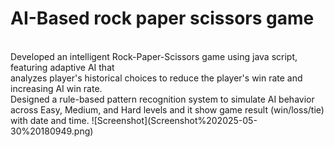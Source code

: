 <h1>AI-Based rock paper scissors game</h1>
 </br><Tech Stack: JavaScript, HTML, CSS
</br> Developed an intelligent Rock-Paper-Scissors game using java script, featuring adaptive AI that
 </br>analyzes player's historical choices to reduce the player's win rate and increasing AI win rate.
</br> Designed a rule-based pattern recognition system to simulate AI behavior across Easy, Medium, and Hard levels and it show game result (win/loss/tie) with date and time.
![Screenshot](Screenshot%202025-05-30%20180949.png)


